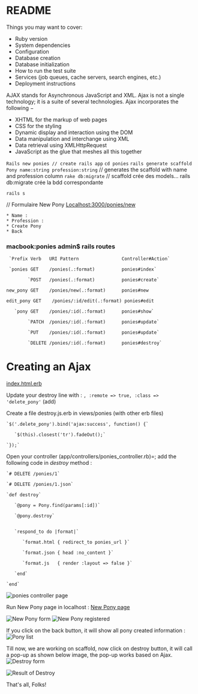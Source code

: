 # README

Things you may want to cover:
  * Ruby version
  * System dependencies
  * Configuration
  * Database creation
  * Database initialization
  * How to run the test suite
  * Services (job queues, cache servers, search engines, etc.)
  * Deployment instructions


AJAX stands for Asynchronous JavaScript and XML. Ajax is not a single technology; it is a suite of several technologies. Ajax incorporates the following −

  * XHTML for the markup of web pages
  * CSS for the styling
  * Dynamic display and interaction using the DOM
  * Data manipulation and interchange using XML
  * Data retrieval using XMLHttpRequest
  * JavaScript as the glue that meshes all this together


`Rails new ponies // create rails app`
`cd ponies`
`rails generate scaffold Pony name:string profession:string` // generates the scaffold with name and profession column
`rake db:migrate` // scaffold crée des models... rails db:migrate crée la bdd correspondante

`rails s`

// Formulaire New Pony
[Localhost:3000/ponies/new](http://localhost:3000/ponies/new)

    * Name :
    * Profession :
    * Create Pony
    * Back


### macbook:ponies admin$ rails routes

     `Prefix Verb   URI Pattern                Controller#Action`

     `ponies GET    /ponies(.:format)          ponies#index`

            `POST   /ponies(.:format)          ponies#create`

   `new_pony GET    /ponies/new(.:format)      ponies#new`

  `edit_pony GET    /ponies/:id/edit(.:format) ponies#edit`

       `pony GET    /ponies/:id(.:format)      ponies#show`

            `PATCH  /ponies/:id(.:format)      ponies#update`

            `PUT    /ponies/:id(.:format)      ponies#update`

            `DELETE /ponies/:id(.:format)      ponies#destroy`

# 
# Creating an Ajax
[index.html.erb](app/views/ponies/index.html.erb)

Update your destroy line with : `, :remote => true, :class => 'delete_pony'` (add)

Create a file destroy.js.erb in views/ponies (with other erb files)
    
    `$('.delete_pony').bind('ajax:success', function() {`

       `$(this).closest('tr').fadeOut();`

    `});`


Open your controller (app/controllers/ponies_controller.rb)=; add the following code in *destroy* method :

    `# DELETE /ponies/1`

    `# DELETE /ponies/1.json`

    `def destroy`

       `@pony = Pony.find(params[:id])`

       `@pony.destroy`
       

       `respond_to do |format|`

          `format.html { redirect_to ponies_url }`

          `format.json { head :no_content }`

          `format.js   { render :layout => false }`

       `end`
      
    `end`

![ponies controller page](https://www.tutorialspoint.com/ruby-on-rails/images/ajax3.jpg)

Run New Pony page in localhost : [New Pony page](http://localhost:3000/ponies/new)

![New Pony form](https://www.tutorialspoint.com/ruby-on-rails/images/ajax4.jpg)
![New Pony registered](https://www.tutorialspoint.com/ruby-on-rails/images/ajax5.jpg)

If you click on the back button, it will show all pony created information :
![Pony list](https://www.tutorialspoint.com/ruby-on-rails/images/ajax6.jpg)

Till now, we are working on scaffold, now click on destroy button, it will call a pop-up as shown below image, the pop-up works based on Ajax.
![Destroy form](https://www.tutorialspoint.com/ruby-on-rails/images/ajax7.jpg)

![Result of Destroy](https://www.tutorialspoint.com/ruby-on-rails/images/ajax8.jpg)

That's all, Folks!

